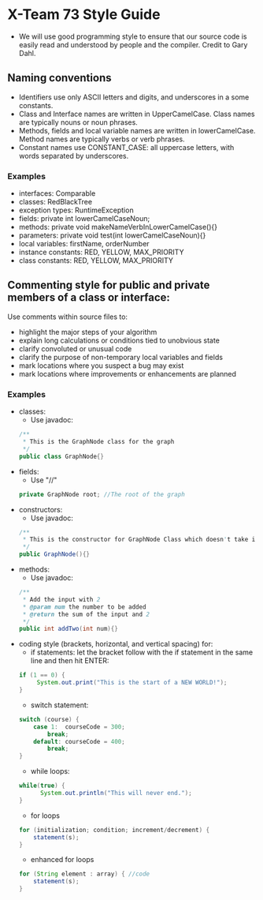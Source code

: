 # X-Team 73 Style Guide

* We will use good programming style to ensure that our source code is easily read and understood by people and the compiler. Credit to Gary Dahl.

## Naming conventions

* Identifiers use only ASCII letters and digits, and underscores in a some constants.
* Class and Interface names are written in UpperCamelCase. Class names are typically nouns or noun phrases.
* Methods, fields and local variable names are written in lowerCamelCase. Method names are typically verbs or verb phrases. 
* Constant names use CONSTANT_CASE: all uppercase letters, with words separated by underscores.

### Examples
* interfaces: Comparable
* classes: RedBlackTree
* exception types: RuntimeException
* fields:  private int lowerCamelCaseNoun;
* methods: private void makeNameVerbInLowerCamelCase(){}
* parameters: private void test(int lowerCamelCaseNoun){}
* local variables: firstName, orderNumber
* instance constants: RED, YELLOW, MAX_PRIORITY
* class constants: RED, YELLOW, MAX_PRIORITY

## Commenting style for public and private members of a class or interface:

Use comments within source files to:

* highlight the major steps of your algorithm
* explain long calculations or conditions tied to unobvious state
* clarify convoluted or unusual code
* clarify the purpose of non-temporary local variables and fields
* mark locations where you suspect a bug may exist
* mark locations where improvements or enhancements are planned

### Examples

* classes:
  * Use javadoc:
  ```java
  /**
   * This is the GraphNode class for the graph
   */
  public class GraphNode{}
  ```
* fields:
  * Use "//"
  ```java
  private GraphNode root; //The root of the graph
  ```
* constructors:
  * Use javadoc:
  ```java
  /** 
   * This is the constructor for GraphNode Class which doesn't take input 
   */
  public GraphNode(){}
  ```
* methods:
  * Use javadoc:
  ```java
  /** 
   * Add the input with 2
   * @param num the number to be added 
   * @return the sum of the input and 2 
   */
  public int addTwo(int num){}
  ```
* coding style (brackets, horizontal, and vertical spacing) for:
  * if statements: let the bracket follow with the if statement in the same line and then hit ENTER:<br>
  ```java
  if (1 == 0) { 
       System.out.print("This is the start of a NEW WORLD!");
  }
  ```
  * switch statement:
  ```java
  switch (course) { 
      case 1:  courseCode = 300; 
          break; 
      default: courseCode = 400; 
          break; 
  }
  ```
  * while loops: 
  ```java
  while(true) { 
 	    System.out.println("This will never end."); 
  }
  ```
  * for loops
  ```java
  for (initialization; condition; increment/decrement) { 
      statement(s); 
  } 
  ```
  * enhanced for loops
  ```java
  for (String element : array) { //code 
      statement(s);
  }
  ```

